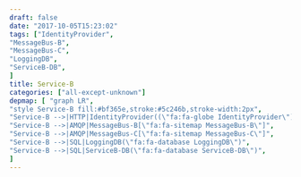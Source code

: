 ```yaml
---
draft: false
date: "2017-10-05T15:23:02"
tags: ["IdentityProvider",
"MessageBus-B",
"MessageBus-C",
"LoggingDB",
"ServiceB-DB",
]
title: Service-B
categories: ["all-except-unknown"]
depmap: [ "graph LR",
"style Service-B fill:#bf365e,stroke:#5c246b,stroke-width:2px",
"Service-B -->|HTTP|IdentityProvider((\"fa:fa-globe IdentityProvider\"))",
"Service-B -->|AMQP|MessageBus-B[\"fa:fa-sitemap MessageBus-B\"]",
"Service-B -->|AMQP|MessageBus-C[\"fa:fa-sitemap MessageBus-C\"]",
"Service-B -->|SQL|LoggingDB(\"fa:fa-database LoggingDB\")",
"Service-B -->|SQL|ServiceB-DB(\"fa:fa-database ServiceB-DB\")",
]
---
```

			